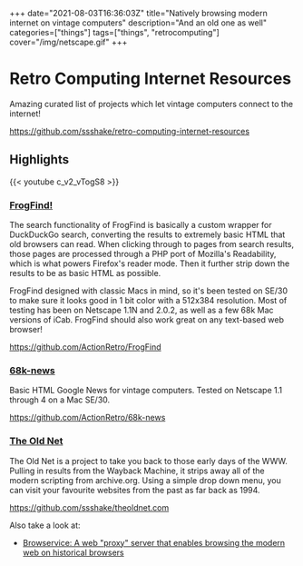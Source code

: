 +++
date="2021-08-03T16:36:03Z"
title="Natively browsing modern internet on vintage computers"
description="And an old one as well"
categories=["things"]
tags=["things", "retrocomputing"]
cover="/img/netscape.gif"
+++

# Retro Computing Internet Resources
Amazing curated list of projects which let vintage computers connect to the internet!

https://github.com/ssshake/retro-computing-internet-resources


## Highlights

{{< youtube c_v2_vTogS8 >}}

### [FrogFind!](http://www.frogfind.com/)
The search functionality of FrogFind is basically a custom wrapper for DuckDuckGo search, converting the results to extremely basic HTML that old browsers can read. When clicking through to pages from search results, those pages are processed through a PHP port of Mozilla's Readability, which is what powers Firefox's reader mode. Then it further strip down the results to be as basic HTML as possible.

FrogFind designed with classic Macs in mind, so it's been tested on SE/30 to make sure it looks good in 1 bit color with a 512x384 resolution. Most of testing has been on Netscape 1.1N and 2.0.2, as well as a few 68k Mac versions of iCab. FrogFind should also work great on any text-based web browser!

https://github.com/ActionRetro/FrogFind

### [68k-news](http://68k.news/)
Basic HTML Google News for vintage computers. Tested on Netscape 1.1 through 4 on a Mac SE/30.

https://github.com/ActionRetro/68k-news


### [The Old Net](http://theoldnet.com/)
The Old Net is a project to take you back to those early days of the WWW. Pulling in results from the Wayback Machine, it strips away all of the modern scripting from archive.org. Using a simple drop down menu, you can visit your favourite websites from the past as far back as 1994.

https://github.com/ssshake/theoldnet.com

Also take a look at:
* [Browservice: A web "proxy" server that enables browsing the modern web on historical browsers](/posts/browservice)